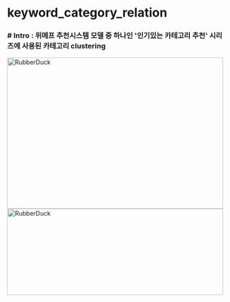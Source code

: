 # keyword_category_relation

### # Intro : 위메프 추천시스템 모델 중 하나인 '인기있는 카테고리 추천' 시리즈에 사용된 카테고리 clustering 

<img src="https://user-images.githubusercontent.com/42336056/76514891-f61c9c00-649b-11ea-94f3-24b4560d87bc.png" width="500px" height="350px" title="px(픽셀) 크기 설정" alt="RubberDuck"></img><br/>
<img src="https://user-images.githubusercontent.com/42336056/76514905-fcab1380-649b-11ea-967d-3d755363ea98.png" width="500px" height="200px" title="%(비율) 크기 설정" alt="RubberDuck"></img>

